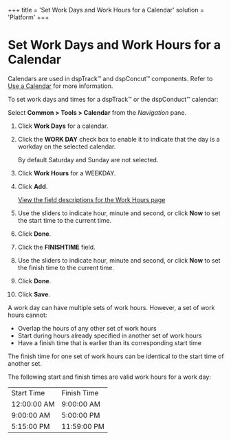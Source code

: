 +++
title = 'Set Work Days and Work Hours for a Calendar'
solution = 'Platform'
+++

# Set Work Days and Work Hours for a Calendar

Calendars are used in dspTrack™ and dspConcut™ components. Refer to [Use
a Calendar](Use_a_Calendar.htm) for more information.

To set work days and times for a dspTrack™ or the dspConduct™ calendar:

Select **Common \> Tools \> Calendar** from the *Navigation* pane.

1.  Click **Work Days** for a calendar.

2.  Click the **WORK DAY** check box to enable it to indicate that the
    day is a workday on the selected calendar.
    
    By default Saturday and Sunday are not selected.

3.  Click **Work Hours** for a WEEKDAY.

4.  Click **Add**.
    
    [View the field descriptions for the Work Hours
    page](../Page_Desc/Work_Hours.htm)

5.  Use the sliders to indicate hour, minute and second, or click
    **Now** to set the start time to the current time.

6.  Click **Done**.

7.  Click the **FINISHTIME** field.<span> </span>

8.  Use the sliders to indicate hour, minute and second, or click
    **Now** to set the finish time to the current time.

9.  Click **Done**.

10. Click **Save**.

A work day can have multiple sets of work hours. However, a set of work
hours cannot:

  - Overlap the hours of any other set of work hours
  - Start during hours already specified in another set of work hours
  - Have a finish time that is earlier than its corresponding start time

The finish time for one set of work hours can be identical to the start
time of another set.

The following start and finish times are valid work hours for a work
day:

|             |             |
| ----------- | ----------- |
| Start Time  | Finish Time |
| 12:00:00 AM | 9:00:00 AM  |
| 9:00:00 AM  | 5:00:00 PM  |
| 5:15:00 PM  | 11:59:00 PM |
